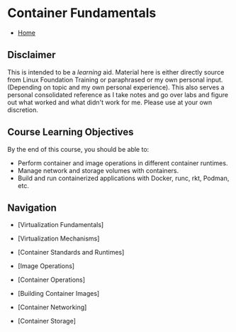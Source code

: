 # Container Fundamentals

* [Home](/README.md)


## Disclaimer

This is intended to be a *learning* aid.  Material here is either directly source from Linux Foundation Training or paraphrased or my own personal input. (Depending on topic and my own personal experience).  This also serves a personal consolidated reference as I take notes and go over labs and figure out what worked and what didn't work for me.  Please use at your own discretion. 

## Course Learning Objectives

By the end of this course, you should be able to:

* Perform container and image operations in different container runtimes.
* Manage network and storage volumes with containers.
* Build and run containerized applications with Docker, runc, rkt, Podman, etc.


## Navigation 

* [Virtualization Fundamentals]

* [Virtualization Mechanisms]

* [Container Standards and Runtimes]

* [Image Operations]

* [Container Operations]

* [Building Container Images]

* [Container Networking]

* [Container Storage]

